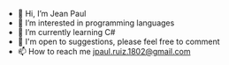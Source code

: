 - 👋 Hi, I’m Jean Paul
- 👀 I’m interested in programming languages
- 🌱 I’m currently learning C#
- 💞️ I'm open to suggestions, please feel free to comment 
- 📫 How to reach me jpaul.ruiz.1802@gmail.com


<!---
RuizJpaul/RuizJpaul is a ✨ special ✨ repository because its `README.md` (this file) appears on your GitHub profile.
You can click the Preview link to take a look at your changes.
--->
